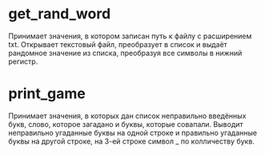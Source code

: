 # get_rand_word

Принимает значения, в котором записан путь к файлу с расширением txt.
Открывает текстовый файл, преобразует в список и выдаёт рандомное значение из списка, преобразуя все символы в нижний регистр.

# print_game

Принимает значения, в которых дан список неправильно введённых букв, слово, которое загадано и буквы, которые совапали.
Выводит неправильно угаданные буквы на одной строке и правильно угаданные буквы на другой строке, на 3-ей строке символ _ по колличеству букв.


